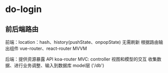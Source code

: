 # do-login

## 前后端路由
前端：location：hash、history(pushState、onpopState)
无需刷新
根据路由输出组件
vue-router、react-router
MVVM

后端：提供资源暴露 API
koa-router
MVC: controller 视图和模型的交互
    收集数据、进行业务调整、输入到数据库
    model层 ('/db')
